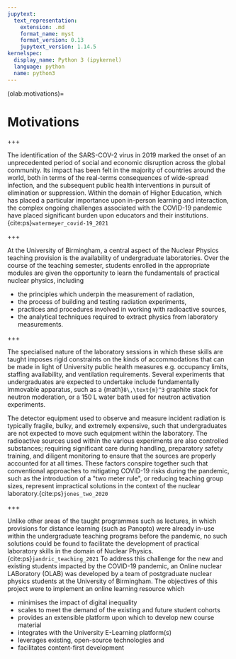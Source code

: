 ```yaml
---
jupytext:
  text_representation:
    extension: .md
    format_name: myst
    format_version: 0.13
    jupytext_version: 1.14.5
kernelspec:
  display_name: Python 3 (ipykernel)
  language: python
  name: python3
---
```


(olab:motivations)=

# Motivations

+++

The identification of the SARS-COV-2 virus in 2019 marked the onset of an unprecedented period of social and economic disruption across the global community. Its impact has been felt in the majority of countries around the world, both in terms of the real-terms consequences of wide-spread infection, and the subsequent public health interventions in pursuit of elimination or suppression. Within the domain of Higher Education, which has placed a particular importance upon in-person learning and interaction, the complex ongoing challenges associated with the COVID-19 pandemic have placed significant burden upon educators and their institutions.{cite:ps}`watermeyer_covid-19_2021`

+++

At the University of Birmingham, a central aspect of the Nuclear Physics teaching provision is the availability of undergraduate laboratories. Over the course of the teaching semester, students enrolled in the appropriate modules are given the opportunity to learn the fundamentals of practical nuclear physics, including
- the principles which underpin the measurement of radiation, 
- the process of building and testing radiation experiments,
- practices and procedures involved in working with radioactive sources,
- the analytical techniques required to extract physics from laboratory measurements.

+++

The specialised nature of the laboratory sessions in which these skills are taught imposes rigid constraints on the kinds of accommodations that can be made in light of University  public health measures e.g. occupancy limits, staffing availability, and ventilation requirements. Several experiments that undergraduates are expected to undertake include fundamentally immovable apparatus, such as a {math}`8\,\text{m}^3` graphite stack for neutron moderation, or a 150 L water bath used for neutron activation experiments.

The detector equipment used to observe and measure incident radiation is typically fragile, bulky, and extremely expensive, such that undergraduates are not expected to move such equipment within the laboratory. The radioactive sources used within the various experiments are also controlled substances; requiring significant care during handling, preparatory safety training, and diligent monitoring to ensure that the sources are properly accounted for at all times. These factors conspire together such that conventional approaches to mitigating COVID-19 risks during the pandemic, such as the introduction of a "two meter rule", or reducing teaching group sizes, represent impractical solutions in the context of the nuclear laboratory.{cite:ps}`jones_two_2020`

+++

Unlike other areas of the taught programmes such as lectures, in which provisions for distance learning (such as Panopto) were already in-use within the undergraduate teaching programs before the pandemic, no such solutions could be found to facilitate the development of practical laboratory skills in the domain of Nuclear Physics.{cite:ps}`jandric_teaching_2021` To address this challenge for the new and existing students impacted by the COVID-19 pandemic, an Online nuclear LABoratory (OLAB) was developed by a team of postgraduate nuclear physics students at the University of Birmingham. The objectives of this project were to implement an online learning resource which 
   - minimises the impact of digital inequality
   - scales to meet the demand of the existing and future student cohorts
   - provides an extensible platform upon which to develop new course material
   - integrates with the University E-Learning platform(s)
   - leverages existing, open-source technologies and
   - facilitates content-first development
